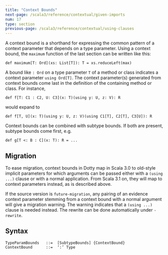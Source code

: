 ```yaml
---
title: "Context Bounds"
next-page: /scala3/reference/contextual/given-imports
num: 17
type: section
previous-page: /scala3/reference/contextual/using-clauses
---
```


<!-- THIS FILE HAS BEEN GENERATED BY SCALADOC PREPROCESSOR.
    The whole process of generation the docs can be found under this README: https://github.com/lampepfl/dotty/blob/master/docs/README.md
    The source file can be found here https://github.com/lampepfl/dotty/edit/master/docs/docs/reference/contextual/context-bounds.md
    NOTE THAT ANY CHANGES TO THIS FILE WILL BE OVERRIDEN BY PREPROCESSOR.
-->

A context bound is a shorthand for expressing the common pattern of a context parameter that depends on a type parameter. Using a context bound, the `maximum` function of the last section can be written like this:

<div class="snippet" scala-snippet ><div class="buttons"></div><pre><code class="language-scala"><span id="0" class="" >def maximum[T: Ord](xs: List[T]): T = xs.reduceLeft(max)
</span></code></pre></div>

A bound like `: Ord` on a type parameter `T` of a method or class indicates a context parameter `using Ord[T]`. The context parameter(s) generated from context bounds come last in the definition of the containing method or class. For instance,

<div class="snippet" scala-snippet ><div class="buttons"></div><pre><code class="language-scala"><span id="0" class="" >def f[T: C1 : C2, U: C3](x: T)(using y: U, z: V): R
</span></code></pre></div>

would expand to

<div class="snippet" scala-snippet ><div class="buttons"></div><pre><code class="language-scala"><span id="0" class="" >def f[T, U](x: T)(using y: U, z: V)(using C1[T], C2[T], C3[U]): R
</span></code></pre></div>

Context bounds can be combined with subtype bounds. If both are present, subtype bounds come first, e.g.

<div class="snippet" scala-snippet ><div class="buttons"></div><pre><code class="language-scala"><span id="0" class="" >def g[T &lt;: B : C](x: T): R = ...
</span></code></pre></div>

## Migration

To ease migration, context bounds in Dotty map in Scala 3.0 to old-style implicit parameters
for which arguments can be passed either with a `(using ...)` clause or with a normal application. From Scala 3.1 on, they will map to context parameters instead, as is described above.

If the source version is `future-migration`, any pairing of an evidence
context parameter stemming from a context bound with a normal argument will give a migration
warning. The warning indicates that a `(using ...)` clause is needed instead. The rewrite can be
done automatically under `-rewrite`.

## Syntax

```
TypeParamBounds   ::=  [SubtypeBounds] {ContextBound}
ContextBound      ::=  ‘:’ Type
```

